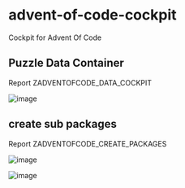 # advent-of-code-cockpit
Cockpit for Advent Of Code

## Puzzle Data Container

Report ZADVENTOFCODE_DATA_COCKPIT

![image](https://user-images.githubusercontent.com/75187288/203642830-ba51d5d0-e0cf-412f-8e15-80f23abab942.png)

## create sub packages

Report ZADVENTOFCODE_CREATE_PACKAGES

![image](https://user-images.githubusercontent.com/75187288/203642983-6db4d591-cfaa-4775-838b-b2a1e654a2fc.png)


![image](https://user-images.githubusercontent.com/75187288/203642744-22db7fec-81fa-4fc7-af72-f8e059e1d0c7.png)
